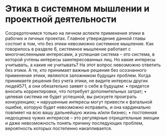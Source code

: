# Этика в системном мышлении и проектной деятельности

Сосредоточимся только на личном аспекте применения этики в рабочих и личных проектах. Главное утверждение данной главы состоит в том, что без этики невозможно системное мышление. Как говорилось в разделе 6, системное мышление работает с многочисленными интересами, а успешная система – это система, в которой учтены интересы заинтересованных лиц. Но какие интересы учитывать, а какие не учитывать? На этот вопрос невозможно ответить без этики. А те, кто принимает важные решения без осознанного применения этики, являются заложником будущих проблем. Когда принимаете решения без учета этики, не видите интересы других людей571, а они обязательно заявят о себе в будущем:
• придется вносить корректировки, что потребует дополнительных затрат;
• целевая система не будет успешной, вы рискуете проиграть конкуренцию;
• нарушенные интересы могут привести к фатальной ошибке, которую будет невозможно исправить, и она кардинально повлияет на всю вашу дальнейшую жизнь и/или бизнес;
• постоянная недооценка чужих интересов – это регулярные отрицательные эмоции и даже невозможность понять причину последующих проблем, вероятность которых постепенно накапливается.
